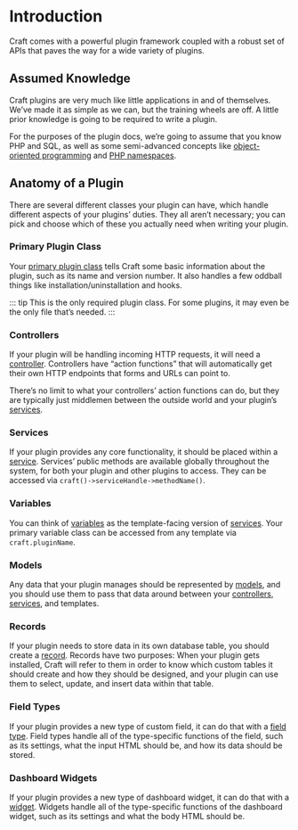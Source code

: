 # Introduction

Craft comes with a powerful plugin framework coupled with a robust set of APIs that paves the way for a wide variety of plugins.

## Assumed Knowledge

Craft plugins are very much like little applications in and of themselves. We’ve made it as simple as we can, but the training wheels are off. A little prior knowledge is going to be required to write a plugin.

For the purposes of the plugin docs, we’re going to assume that you know PHP and SQL, as well as some semi-advanced concepts like [object-oriented programming](https://en.wikipedia.org/wiki/Object-oriented_programming) and [PHP namespaces](http://php.net/manual/en/language.namespaces.php).

## Anatomy of a Plugin

There are several different classes your plugin can have, which handle different aspects of your plugins’ duties. They all aren’t necessary; you can pick and choose which of these you actually need when writing your plugin.

### Primary Plugin Class

Your [primary plugin class](setting-things-up.md#your-primary-plugin-class) tells Craft some basic information about the plugin, such as its name and version number. It also handles a few oddball things like installation/uninstallation and hooks.

::: tip
This is the only required plugin class. For some plugins, it may even be the only file that’s needed.
:::

### Controllers

If your plugin will be handling incoming HTTP requests, it will need a [controller](controllers.md). Controllers have “action functions” that will automatically get their own HTTP endpoints that forms and URLs can point to.

There’s no limit to what your controllers’ action functions can do, but they are typically just middlemen between the outside world and your plugin’s [services](services.md).

### Services

If your plugin provides any core functionality, it should be placed within a [service](services.md). Services’ public methods are available globally throughout the system, for both your plugin and other plugins to access. They can be accessed via `craft()->serviceHandle->methodName()`.

### Variables

You can think of [variables](variables.md) as the template-facing version of [services](services.md). Your primary variable class can be accessed from any template via `craft.pluginName`.

### Models

Any data that your plugin manages should be represented by [models](models.md), and you should use them to pass that data around between your [controllers](controllers.md), [services](services.md), and templates.

### Records

If your plugin needs to store data in its own database table, you should create a [record](records.md). Records have two purposes: When your plugin gets installed, Craft will refer to them in order to know which custom tables it should create and how they should be designed, and your plugin can use them to select, update, and insert data within that table.

### Field Types

If your plugin provides a new type of custom field, it can do that with a [field type](field-types.md). Field types handle all of the type-specific functions of the field, such as its settings, what the input HTML should be, and how its data should be stored.

### Dashboard Widgets

If your plugin provides a new type of dashboard widget, it can do that with a [widget](widgets.md). Widgets handle all of the type-specific functions of the dashboard widget, such as its settings and what the body HTML should be.
